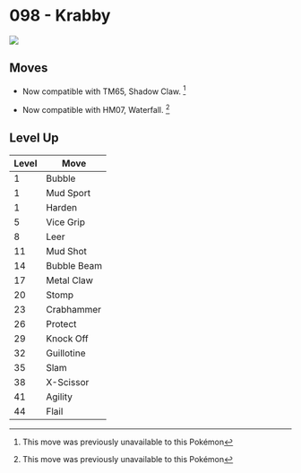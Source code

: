 # 098 - Krabby
![][098]

## Moves

 - Now compatible with TM65, Shadow Claw. [^1]

 - Now compatible with HM07, Waterfall. [^1]

## Level Up

Level | Move
---   | ---
  1   | Bubble
  1   | Mud Sport
  1   | Harden
  5   | Vice Grip
  8   | Leer
 11   | Mud Shot
 14   | Bubble Beam
 17   | Metal Claw
 20   | Stomp
 23   | Crabhammer
 26   | Protect
 29   | Knock Off
 32   | Guillotine
 35   | Slam
 38   | X-Scissor
 41   | Agility
 44   | Flail




[^1]: This move was previously unavailable to this Pokémon

[098]: ../img/pokemon/098.png
